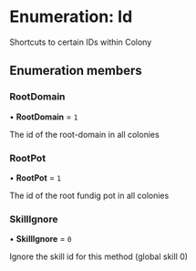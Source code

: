# Enumeration: Id

Shortcuts to certain IDs within Colony

## Enumeration members

### RootDomain

• **RootDomain** = `1`

The id of the root-domain in all colonies

### RootPot

• **RootPot** = `1`

The id of the root fundig pot in all colonies

### SkillIgnore

• **SkillIgnore** = `0`

Ignore the skill id for this method (global skill 0)
